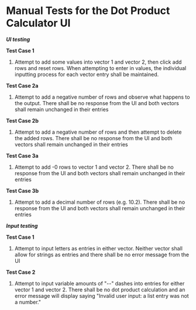 # **Manual Tests for the Dot Product Calculator UI**

***UI testing***

**Test Case 1**
1. Attempt to add some values into vector 1 and vector 2, then click add rows and reset rows. When attempting to enter in values, the individual inputting process for each vector entry shall be maintained. 

**Test Case 2a** 
1. Attempt to add a negative number of rows and observe what happens to the output. There shall be no response from the UI and both vectors shall remain unchanged in their entries

**Test Case 2b** 
1. Attempt to add a negative number of rows and then attempt to delete the added rows. There shall be no response from the UI and both vectors shall remain unchanged in their entries

**Test Case 3a**  
1. Attempt to add -0 rows to vector 1 and vector 2. There shall be no response from the UI and both vectors shall remain unchanged in their entries

**Test Case 3b** 
1. Attempt to add a decimal number of rows (e.g. 10.2). There shall be no response from the UI and both vectors shall remain unchanged in their entries

***Input testing***

**Test Case 1** 
1. Attempt to input letters as entries in either vector. Neither vector shall allow for strings as entries and there shall be no error message from the UI

**Test Case 2** 
1. Attempt to input variable amounts of "--" dashes into entries for either vector 1 and vector 2. There shall be no dot product calculation and an error message will display saying "Invalid user input: a list entry was not a number."
